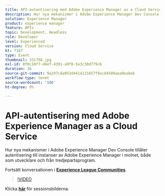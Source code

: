 ```yaml
---
title: API-autentisering med Adobe Experience Manager as a Cloud Service
description: Hur nya mekanismer i Adobe Experience Manager Dev Console tillåter autentisering till instanser av Adobe Experience Manager i molnet, både som utvecklare och från tredjepartsprogram. Den här sessionen skapades som en del av Adobe Developers Live Content Event.
solution: Experience Manager
product: experience manager
feature: APIs
topic: Development, Headless
role: Developer
level: Experienced
version: Cloud Service
kt: 7167
type: Event
thumbnail: 331768.jpg
exl-id: 0f0c18f7-d4ef-4391-a9f8-5a3c38d779c6
duration: 16
source-git-commit: 9a297cda953d4414131657f9ac84580aea0eabeb
workflow-type: tm+mt
source-wordcount: '106'
ht-degree: 0%

---
```


# API-autentisering med Adobe Experience Manager as a Cloud Service

Hur nya mekanismer i Adobe Experience Manager Dev Console tillåter autentisering till instanser av Adobe Experience Manager i molnet, både som utvecklare och från tredjepartsprogram.

Fortsätt konversationen i **[Experience League Communities](https://adobe.ly/36Yd3v6)**.

>[!VIDEO](https://video.tv.adobe.com/v/331768/?quality=12&learn=on&hidetitle=true)

Klicka **[här](/help/adobe-developers-live/assets/api-authentication.pdf)** för sessionsbilderna.
